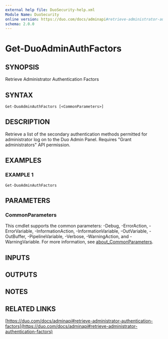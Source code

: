 ```yaml
---
external help file: DuoSecurity-help.xml
Module Name: DuoSecurity
online version: https://duo.com/docs/adminapi#retrieve-administrator-authentication-factors
schema: 2.0.0
---
```


# Get-DuoAdminAuthFactors

## SYNOPSIS
Retrieve Administrator Authentication Factors

## SYNTAX

```
Get-DuoAdminAuthFactors [<CommonParameters>]
```

## DESCRIPTION
Retrieve a list of the secondary authentication methods permitted for administrator log on to the Duo Admin Panel.
Requires "Grant administrators" API permission.

## EXAMPLES

### EXAMPLE 1
```
Get-DuoAdminAuthFactors
```

## PARAMETERS

### CommonParameters
This cmdlet supports the common parameters: -Debug, -ErrorAction, -ErrorVariable, -InformationAction, -InformationVariable, -OutVariable, -OutBuffer, -PipelineVariable, -Verbose, -WarningAction, and -WarningVariable. For more information, see [about_CommonParameters](http://go.microsoft.com/fwlink/?LinkID=113216).

## INPUTS

## OUTPUTS

## NOTES

## RELATED LINKS

[https://duo.com/docs/adminapi#retrieve-administrator-authentication-factors](https://duo.com/docs/adminapi#retrieve-administrator-authentication-factors)

